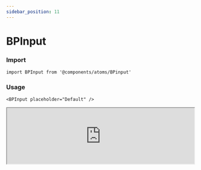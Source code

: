```yaml
---
sidebar_position: 11
---
```


# BPInput

### Import

```tsx
import BPInput from '@components/atoms/BPinput'
```

### Usage 

```tsx
<BPInput placeholder="Default" />
```

<iframe width="100%" heigh="200px" src="https://ui-kit.blue-panda.dev/iframe.html?args=&id=atoms-bpinput--basic&viewMode=story" />


### Props 


| Prop | Default | Options |
| ----------- | ----------- | ----------- |
| variant | default | 'default' \| 'inverted' \| 'danger' \| 'cyber' \| 'caution' \| 'success' \| 'primary' \| 'secondary' \| 'accent' \| 'light' \| 'link’ | 
| size | md | 'xxs'  \| 'xs'   \| 's'  \| 'md'  \| 'lg'  \| 'xl' 
| magic | false | true \|   false 
| outlined | false | true \|   false 
| placeholder | " " | string 
| value | " " | string 




Check more colors, statuses and styles at: 
<img src={'/img/sb.png'} alt="Storybook" style={{width: '15px'}} />

https://ui-kit.blue-panda.dev/?path=/story/atoms-bpinput--basic